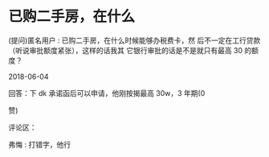 # 已购二手房，在什么

(提问)匿名用户 : 已购二手房，在什么时候能够办税费卡，然 后不一定在工行贷款（听说审批额度紧张），这样的话我其 它银行审批的话是不是就只有最高 30 的额度？

2018-06-04

回答：下 dk 承诺函后可以申请，他刚按揭最高 30w，3 年期(0

赞)

评论区：

弗悔 : 打错字，他行